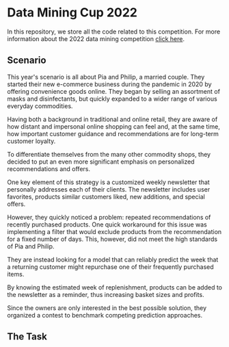 # Data Mining Cup 2022

In this repository, we store all the code related to this competition. For more information about the 2022 data mining competition [click here](https://www.data-mining-cup.com/dmc-2022/). 

## Scenario
This year's scenario is all about Pia and Philip, a married couple. They started their new e-commerce business during the pandemic in 2020 by offering convenience goods online. They began by selling an assortment of masks and disinfectants, but quickly expanded to a wider range of various everyday commodities.

Having both a background in traditional and online retail, they are aware of how distant and impersonal online shopping can feel and, at the same time, how important customer guidance and recommendations are for long-term customer loyalty.

To differentiate themselves from the many other commodity shops, they decided to put an even more significant emphasis on personalized recommendations and offers.

One key element of this strategy is a customized weekly newsletter that personally addresses each of their clients. The newsletter includes user favorites, products similar customers liked, new additions, and special offers.

However, they quickly noticed a problem: repeated recommendations of recently purchased products. One quick workaround for this issue was implementing a filter that would exclude products from the recommendation for a fixed number of days. This, however, did not meet the high standards of Pia and Philip.

They are instead looking for a model that can reliably predict the week that a returning customer might repurchase one of their frequently purchased items.

By knowing the estimated week of replenishment, products can be added to the newsletter as a reminder, thus increasing basket sizes and profits.

Since the owners are only interested in the best possible solution, they organized a contest to benchmark competing prediction approaches.

## The Task

